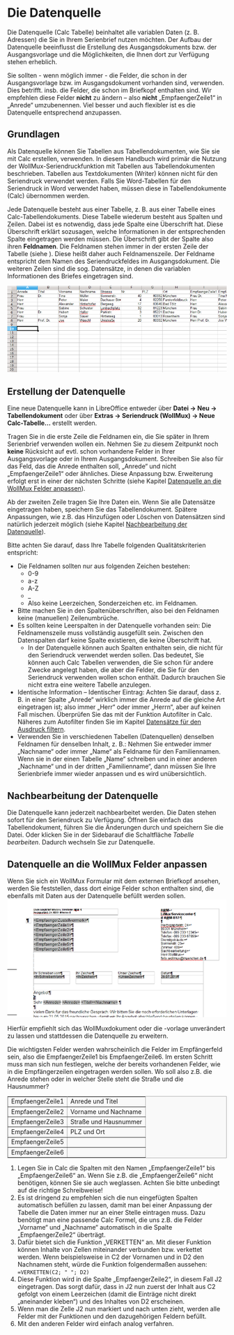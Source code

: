 # Die Datenquelle

Die Datenquelle (Calc Tabelle) beinhaltet alle variablen Daten (z. B. Adressen) die Sie in Ihrem Serienbrief nutzen möchten. Der Aufbau der Datenquelle beeinflusst die Erstellung des Ausgangsdokuments bzw. der Ausgangsvorlage und die Möglichkeiten, die Ihnen dort zur Verfügung stehen erheblich.

Sie sollten - wenn möglich immer - die Felder, die schon in der Ausgangsvorlage bzw. im Ausgangsdokument vorhanden sind, verwenden. Dies betrifft. insb. die Felder, die schon im Briefkopf enthalten sind. Wir empfehlen diese Felder **nicht** zu ändern – also **nicht** „EmpfaengerZeile1“ in „Anrede“ umzubenennen. Viel besser und auch flexibler ist es die Datenquelle entsprechend anzupassen.

## Grundlagen

Als Datenquelle können Sie Tabellen aus Tabellendokumenten, wie Sie sie mit Calc erstellen, verwenden. In diesem Handbuch wird primär die Nutzung der WollMux-Seriendruckfunktion mit Tabellen aus Tabellendokumenten beschrieben. Tabellen aus Textdokumenten (Writer) können nicht für den Seriendruck verwendet werden. Falls Sie Word-Tabellen für den Seriendruck in Word verwendet haben, müssen diese in Tabellendokumente (Calc) übernommen werden.

Jede Datenquelle besteht aus einer Tabelle, z. B. aus einer Tabelle eines Calc-Tabellendokuments. Diese Tabelle wiederum besteht aus Spalten und Zeilen. Dabei ist es notwendig, dass jede Spalte eine Überschrift hat. Diese Überschrift erklärt sozusagen, welche Informationen in der entsprechenden Spalte eingetragen werden müssen. Die Überschrift gibt der Spalte also ihren **Feldnamen**. Die Feldnamen stehen immer in der ersten Zeile der Tabelle (siehe ). Diese heißt daher auch Feldnamenszeile. Der Feldname entspricht dem Namen des Seriendruckfeldes im Ausgangsdokument. Die weiteren Zeilen sind die sog. Datensätze, in denen die variablen Informationen des Briefes eingetragen sind.

![Typischer Aufbau einer Datenquelle](images/mailmerge_datasource.png "Typischer Aufbau einer Datenquelle")

## Erstellung der Datenquelle

Eine neue Datenquelle kann in LibreOffice entweder über **Datei → Neu → Tabellendokument** oder über **Extras → Seriendruck (WollMux) → Neue Calc-Tabelle...** erstellt werden.

Tragen Sie in die erste Zeile die Feldnamen ein, die Sie später in Ihrem Serienbrief verwenden wollen ein. Nehmen Sie zu diesem Zeitpunkt noch
**keine** Rücksicht auf evtl. schon vorhandene Felder in Ihrer Ausgangsvorlage oder in Ihrem Ausgangsdokument. Schreiben Sie also für das Feld, das die Anrede enthalten soll, „Anrede“ und nicht „EmpfaengerZeile1“ oder ähnliches. Diese Anpassung bzw. Erweiterung erfolgt erst in einer der nächsten Schritte (siehe Kapitel [Datenquelle an die WollMux Felder anpassen](#datenquelle-an-die-wollmux-felder-anpassen)).

Ab der zweiten Zeile tragen Sie Ihre Daten ein. Wenn Sie alle Datensätze eingetragen haben, speichern Sie das Tabellendokument. Spätere Anpassungen, wie z.B. das Hinzufügen oder Löschen von Datensätzen sind natürlich jederzeit möglich (siehe Kapitel [Nachbearbeitung der Datenquelle](#nachbearbeitung-der-datenquelle)).

Bitte achten Sie darauf, dass Ihre Tabelle folgenden Qualitätskriterien entspricht:

* Die Feldnamen sollten nur aus folgenden Zeichen bestehen:
  * 0-9
  * a-z
  * A-Z
  * \_
  * Also keine Leerzeichen, Sonderzeichen etc. im Feldnamen.
* Bitte machen Sie in den Spaltenüberschriften, also bei den Feldnamen keine (manuellen) Zeilenumbrüche.
* Es sollten keine Leerspalten in der Datenquelle vorhanden sein: Die Feldnamenszeile muss vollständig ausgefüllt sein. Zwischen den Datenspalten darf keine Spalte existieren, die keine Überschrift hat.
  * In der Datenquelle können auch Spalten enthalten sein, die nicht für den Seriendruck verwendet werden sollen. Das bedeutet, Sie können auch Calc Tabellen verwenden, die Sie schon für andere Zwecke angelegt haben, die aber die Felder, die Sie für den Seriendruck verwenden wollen schon enthält. Dadurch brauchen Sie nicht extra eine weitere Tabelle anzulegen.
* Identische Information – Identischer Eintrag: Achten Sie darauf, dass z. B. in einer Spalte „Anrede“ wirklich immer die Anrede auf die gleiche Art eingetragen ist; also immer „Herr“ oder immer „Herrn“, aber auf keinen Fall mischen. Überprüfen Sie das mit der Funktion Autofilter in Calc. Näheres zum Autofilter finden Sie im Kapitel [Datensätze für den Ausdruck filtern](options.md#datensätze-für-den-ausdruck-filtern).
* Verwenden Sie in verschiedenen Tabellen (Datenquellen) denselben Feldnamen für denselben Inhalt, z. B.: Nehmen Sie entweder immer „Nachname“ oder immer „Name“ als Feldname für den Familiennamen. Wenn sie in der einen Tabelle „Name“ schreiben und in einer anderen „Nachname“ und in der dritten „Familienname“, dann müssen Sie Ihre Serienbriefe immer wieder anpassen und es wird unübersichtlich.

## Nachbearbeitung der Datenquelle

Die Datenquelle kann jederzeit nachbearbeitet werden. Die Daten stehen sofort für den Seriendruck zu Verfügung. Öffnen Sie einfach das Tabellendokument, führen Sie die Änderungen durch und speichern Sie die Datei. Oder klicken Sie in der Sidebarauf die Schaltfläche *Tabelle bearbeiten*. Dadurch wechseln Sie zur Datenquelle.

## Datenquelle an die WollMux Felder anpassen

Wenn Sie sich ein WollMux Formular mit dem externen Briefkopf ansehen, werden Sie feststellen, dass dort einige Felder schon enthalten sind, die ebenfalls mit Daten aus der Datenquelle befüllt werden sollen.
![Bereits vorhandene Felder im externen Briefkopf](images/mailmerge_fields_external.png)

Hierfür empfiehlt sich das WollMuxdokument oder die -vorlage unverändert zu lassen und stattdessen die Datenquelle zu erweitern.

Die wichtigsten Felder werden wahrscheinlich die Felder im Empfängerfeld sein, also die EmpfaengerZeile1 bis EmpfaengerZeile6. Im ersten Schritt muss man sich nun festlegen, welche der bereits vorhandenen Felder, wie in die Empfängerzeilen eingetragen werden sollen. Wo soll also z.B. die Anrede stehen oder in welcher Stelle steht die Straße und die Hausnummer?

<table border="2" cellspacing="0" cellpadding="4" rules="all" style="margin:1em 1em 1em 0; border:solid 1px #AAAAAA; border-collapse:collapse; background-color:#F9F9F9; font-size:100%; empty-cells:show;">
<tr>
<td>EmpfaengerZeile1</td>
<td>Anrede und Titel</td>
</tr>
<tr>
<td>EmpfaengerZeile2</td>
<td>Vorname und Nachname</td>
</tr>
<tr>
<td>EmpfaengerZeile3</td>
<td>Straße und Hausnummer</td>
</tr>
<tr>
<td>EmpfaengerZeile4</td>
<td>PLZ und Ort</td>
</tr>
<tr>
<td>EmpfaengerZeile5</td>
<td></td>
</tr>
<tr>
<td>EmpfaengerZeile6</td>
<td></td>
</tr>
</tbody>
</table>

1. Legen Sie in Calc die Spalten mit den Namen „EmpfaengerZeile1“ bis „EmpfaengerZeile6“ an. Wenn Sie z.B. die „EmpfaengerZeile6“ nicht benötigen, können Sie sie auch weglassen. Achten Sie bitte unbedingt auf die richtige Schreibweise!
2. Es ist dringend zu empfehlen sich die nun eingefügten Spalten automatisch befüllen zu lassen, damit man bei einer Anpassung der Tabelle die Daten immer nur an einer Stelle eintragen muss. Dazu benötigt man eine passende Calc Formel, die uns z.B. die Felder „Vorname“ und „Nachname“ automatisch in die Spalte „EmpfaengerZeile2“ überträgt.
3. Dafür bietet sich die Funktion „VERKETTEN“ an. Mit dieser Funktion können Inhalte von Zellen miteinander verbunden bzw. verkettet werden. Wenn beispielsweise in C2 der Vornamen und in D2 den Nachnamen steht, würde die Funktion folgendermaßen aussehen: `=VERKETTEN(C2; " "; D2)`
4. Diese Funktion wird in die Spalte „EmpfaengerZeile2“, in diesem Fall J2 eingetragen. Das sorgt dafür, dass in J2 nun zuerst der Inhalt aus C2 gefolgt von einem Leerzeichen (damit die Einträge nicht direkt „aneinander kleben“) und des Inhaltes von D2 erscheinen.
5. Wenn man die Zelle J2 nun markiert und nach unten zieht, werden alle Felder mit der Funktionen und den dazugehörigen Feldern befüllt.
6. Mit den anderen Felder wird einfach analog verfahren.
